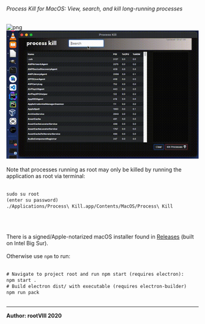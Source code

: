 ###### Process Kill for MacOS: View, search, and kill long-running processes
<img src="https://user-images.githubusercontent.com/30498791/126584573-76637f2f-d7ca-48d5-ae95-ec9cca399b0a.png" alt="png">
<br>
<img src="https://github.com/rootVIII/process_kill/blob/master/process_kill.gif" alt="gif">
<br>
<br>
Note that processes running as root may only be killed by running the application as root via terminal:
<pre>
  <code>
sudo su root
(enter su password)
./Applications/Process\ Kill.app/Contents/MacOS/Process\ Kill  
  </code>
</pre>
<br>
<br>
There is a signed/Apple-notarized macOS installer found in
<a href="https://github.com/rootVIII/process_kill/releases/tag/v1.0">Releases</a> (built on Intel Big Sur).
<br>
<br>
Otherwise use <code>npm</code> to run:
<pre>
  <code>
# Navigate to project root and run npm start (requires electron):
npm start .
# Build electron dist/ with executable (requires electron-builder)
npm run pack
  </code>
</pre>
<hr>
<b>Author: rootVIII 2020</b><br>
